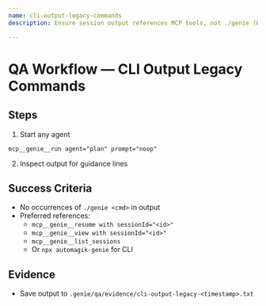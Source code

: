 ```yaml
---
name: cli-output-legacy-commands
description: Ensure session output references MCP tools, not ./genie (Bug #89)

---
```


# QA Workflow — CLI Output Legacy Commands

## Steps
1) Start any agent
```
mcp__genie__run agent="plan" prompt="noop"
```
2) Inspect output for guidance lines

## Success Criteria
- No occurrences of `./genie <cmd>` in output
- Preferred references:
  - `mcp__genie__resume with sessionId="<id>"`
  - `mcp__genie__view with sessionId="<id>"`
  - `mcp__genie__list_sessions`
  - Or `npx automagik-genie` for CLI

## Evidence
- Save output to `.genie/qa/evidence/cli-output-legacy-<timestamp>.txt`

